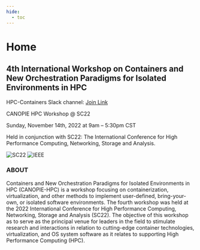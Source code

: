 ```yaml
---
hide:
  - toc
---
```


# Home

## 4th International Workshop on Containers and New Orchestration Paradigms for Isolated Environments in HPC

HPC-Containers Slack channel: [Join Link](http://bit.ly/hpccslack)

CANOPIE HPC Workshop @ SC22

Sunday, November 14th, 2022 at 9am – 5:30pm CST

Held in conjunction with SC22: The International Conference for High Performance Computing, Networking, Storage and Analysis.

![SC22](../../images/sc22.png) ![IEEE](../../images/ieee.png)

### ABOUT

Containers and New Orchestration Paradigms for Isolated Environments in HPC (CANOPIE-HPC) is a workshop focusing on containerization, virtualization, and other methods to implement user-defined, bring-your-own, or isolated software environments. The fourth workshop was held at the 2022 International Conference for High Performance Computing, Networking, Storage and Analysis (SC22). The objective of this workshop as to serve as the principal venue for leaders in the field to stimulate research and interactions in relation to cutting-edge container technologies, virtualization, and OS system software as it relates to supporting High Performance Computing (HPC).
